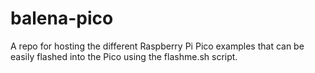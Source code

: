 # balena-pico
A repo for hosting the different Raspberry Pi Pico examples that can be easily flashed into the Pico using the flashme.sh script.
